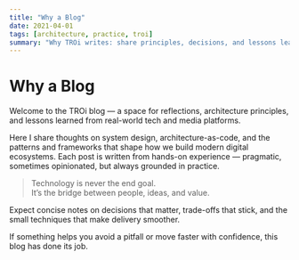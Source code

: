 ```yaml
---
title: "Why a Blog"
date: 2021-04-01
tags: [architecture, practice, troi]
summary: "Why TROi writes: share principles, decisions, and lessons learned from real-world architecture work."
---
```


# Why a Blog

Welcome to the TROi blog — a space for reflections, architecture principles, and lessons learned from real-world tech and media platforms.

Here I share thoughts on system design, architecture-as-code, and the patterns and frameworks that shape how we build modern digital ecosystems. Each post is written from hands-on experience — pragmatic, sometimes opinionated, but always grounded in practice.

> Technology is never the end goal.  
> It’s the bridge between people, ideas, and value.

Expect concise notes on decisions that matter, trade-offs that stick, and the small techniques that make delivery smoother.

If something helps you avoid a pitfall or move faster with confidence, this blog has done its job.
